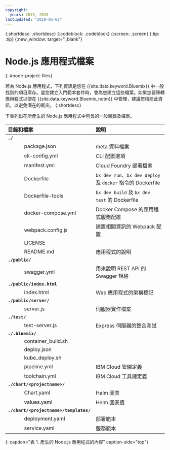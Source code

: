 ```yaml
---
copyright:
  years: 2015, 2018
lastupdated: "2018-05-02"
---
```


{:shortdesc: .shortdesc}
{:codeblock: .codeblock}
{:screen: .screen}
{:tip: .tip}
{:new_window: target="_blank"}

# Node.js 應用程式檔案
{: #node-project-files}

若為 Node.js 應用程式，下列資訊是您在 {{site.data.keyword.Bluemix}} 中一般找到的項目庫存。當您建立入門範本套件時，會為您建立這些檔案。如果您要移轉應用程式以便在 {{site.data.keyword.Bluemix_notm}} 中管理，建議您檢閱此資訊，以避免潛在的衝突。
{:shortdesc}

下表列出在所產生的 Node.js 應用程式中包含的一般目錄及檔案。

| 目錄和檔案| 說明|
|:------------------------------------------------|:------------------------------------------|
|<b>`./`</b>                                             |  |
|&nbsp;&nbsp;&nbsp;&nbsp;&nbsp;&nbsp;&nbsp;&nbsp;&nbsp;&nbsp;&nbsp;&nbsp;package.json | meta 資料檔案|
|&nbsp;&nbsp;&nbsp;&nbsp;&nbsp;&nbsp;&nbsp;&nbsp;&nbsp;&nbsp;&nbsp;&nbsp;cli-config.yml | CLI 配置選項|
|&nbsp;&nbsp;&nbsp;&nbsp;&nbsp;&nbsp;&nbsp;&nbsp;&nbsp;&nbsp;&nbsp;&nbsp;manifest.yml | Cloud Foundry 部署檔案|
|&nbsp;&nbsp;&nbsp;&nbsp;&nbsp;&nbsp;&nbsp;&nbsp;&nbsp;&nbsp;&nbsp;&nbsp;Dockerfile | `bx dev run`、`bx dev deploy` 及 `docker` 指令的 Dockerfile|
|&nbsp;&nbsp;&nbsp;&nbsp;&nbsp;&nbsp;&nbsp;&nbsp;&nbsp;&nbsp;&nbsp;&nbsp;Dockerfile-tools | `bx dev build` 及 `bx dev test` 的 Dockerfile|
|&nbsp;&nbsp;&nbsp;&nbsp;&nbsp;&nbsp;&nbsp;&nbsp;&nbsp;&nbsp;&nbsp;&nbsp;docker-compose.yml | Docker Compose 的應用程式服務配置|
|&nbsp;&nbsp;&nbsp;&nbsp;&nbsp;&nbsp;&nbsp;&nbsp;&nbsp;&nbsp;&nbsp;&nbsp;webpack.config.js | 建置相關資訊的 Webpack 配置|
|&nbsp;&nbsp;&nbsp;&nbsp;&nbsp;&nbsp;&nbsp;&nbsp;&nbsp;&nbsp;&nbsp;&nbsp;LICENSE |  |
|&nbsp;&nbsp;&nbsp;&nbsp;&nbsp;&nbsp;&nbsp;&nbsp;&nbsp;&nbsp;&nbsp;&nbsp;README.md | 應用程式的說明|
|<b>`./public/`</b> |  |  |
|&nbsp;&nbsp;&nbsp;&nbsp;&nbsp;&nbsp;&nbsp;&nbsp;&nbsp;&nbsp;&nbsp;&nbsp;swagger.yml | 用來說明 REST API 的 Swagger 規格|
|<b>`./public/index.html`</b> |  |  |
|&nbsp;&nbsp;&nbsp;&nbsp;&nbsp;&nbsp;&nbsp;&nbsp;&nbsp;&nbsp;&nbsp;&nbsp;index.html | Web 應用程式的架構標記|
|<b>`./public/server/`</b> | |
|&nbsp;&nbsp;&nbsp;&nbsp;&nbsp;&nbsp;&nbsp;&nbsp;&nbsp;&nbsp;&nbsp;&nbsp;server.js | 伺服器實作檔案|
|<b>`./test/`</b> | |
|&nbsp;&nbsp;&nbsp;&nbsp;&nbsp;&nbsp;&nbsp;&nbsp;&nbsp;&nbsp;&nbsp;&nbsp;test-server.js | Express 伺服器的整合測試|
|<b>`./.bluemix/`</b> | |
|&nbsp;&nbsp;&nbsp;&nbsp;&nbsp;&nbsp;&nbsp;&nbsp;&nbsp;&nbsp;&nbsp;&nbsp;container_build.sh | |
|&nbsp;&nbsp;&nbsp;&nbsp;&nbsp;&nbsp;&nbsp;&nbsp;&nbsp;&nbsp;&nbsp;&nbsp;deploy.json | |
|&nbsp;&nbsp;&nbsp;&nbsp;&nbsp;&nbsp;&nbsp;&nbsp;&nbsp;&nbsp;&nbsp;&nbsp;kube_deploy.sh | |
|&nbsp;&nbsp;&nbsp;&nbsp;&nbsp;&nbsp;&nbsp;&nbsp;&nbsp;&nbsp;&nbsp;&nbsp;pipeline.yml | IBM Cloud 管線定義|
|&nbsp;&nbsp;&nbsp;&nbsp;&nbsp;&nbsp;&nbsp;&nbsp;&nbsp;&nbsp;&nbsp;&nbsp;toolchain.yml | IBM Cloud 工具鏈定義|
|<b>`./chart/<projectname>/`</b> | |
|&nbsp;&nbsp;&nbsp;&nbsp;&nbsp;&nbsp;&nbsp;&nbsp;&nbsp;&nbsp;&nbsp;&nbsp;Chart.yaml | Helm 圖表|
|&nbsp;&nbsp;&nbsp;&nbsp;&nbsp;&nbsp;&nbsp;&nbsp;&nbsp;&nbsp;&nbsp;&nbsp;values.yaml | Helm 圖表值|
|<b>`./chart/<projectname>/templates/`</b> | |
|&nbsp;&nbsp;&nbsp;&nbsp;&nbsp;&nbsp;&nbsp;&nbsp;&nbsp;&nbsp;&nbsp;&nbsp;deployment.yaml | 部署範本|
|&nbsp;&nbsp;&nbsp;&nbsp;&nbsp;&nbsp;&nbsp;&nbsp;&nbsp;&nbsp;&nbsp;&nbsp;service.yaml | 服務範本|
{: caption="表 1. 產生的 Node.js 應用程式的內容" caption-side="top"}

